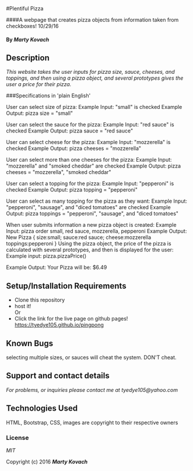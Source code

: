
#Plentiful Pizza

####A webpage that creates pizza objects from information taken from checkboxes! 10/29/16

#### By _Marty Kovach_

## Description

_This website takes the user inputs for pizza size, sauce, cheeses, and toppings, and then using a pizza object, and several prototypes gives the user a price for their pizza._

###Specifications in 'plain English'

User can select size of pizza:
  Example Input:  "small" is checked
  Example Output: pizza size = "small"

User can select the sauce for the pizza:
  Example Input:  "red sauce" is checked
  Example Output: pizza sauce = "red sauce"

User can select cheese for the pizza:
  Example Input:  "mozzerella" is checked
  Example Output: pizza cheeses = "mozzerella"

User can select more than one cheeses for the pizza:
  Example Input:  "mozzerella" and "smoked cheddar" are checked
  Example Output: pizza cheeses = "mozzerella", "smoked cheddar"

User can select a topping for the pizza:
  Example Input:  "pepperoni" is checked
  Example Output: pizza topping = "pepperoni"

User can select as many topping for the pizza as they want:
  Example Input:  "pepperoni", "sausage", and "diced tomatoes" are checked
  Example Output: pizza toppings  =  "pepperoni", "sausage", and "diced tomatoes"

When user submits information a new pizza object is created:
  Example Input: pizza order small, red sauce, mozzerella, pepperoni
  Example Output: New Pizza {
    size:small;
    sauce:red sauce;
    cheese:mozzerella
    toppings:pepperoni
  }
Using the pizza object, the price of the pizza is calculated with several prototypes, and then is displayed for the user:
  Example input: pizza.pizzaPrice()

  Example Output: Your Pizza will be: $6.49
## Setup/Installation Requirements

* Clone this repository
* host it!  
    Or
* Click the link for the live page on github pages!
https://tyedye105.github.io/pingpong


## Known Bugs

selecting multiple sizes, or sauces will cheat the system. DON'T cheat.

## Support and contact details

_For problems, or inquiries please contact me at tyedye105@yahoo.com_

## Technologies Used
HTML, Bootstrap, CSS, images are copyright to their respective owners

### License

*MIT*

Copyright (c) 2016 **_Marty Kovach_**
